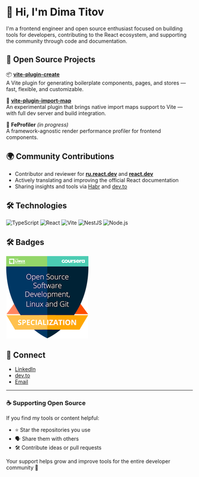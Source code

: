 # 👋 Hi, I'm Dima Titov

I'm a frontend engineer and open source enthusiast focused on building tools for developers, contributing to the React ecosystem, and supporting the community through code and documentation.

## 🚀 Open Source Projects

📦 [**vite-plugin-create**](https://github.com/dimatitov/vite-plugin-create)  
A Vite plugin for generating boilerplate components, pages, and stores — fast, flexible, and customizable.

🧩 [**vite-plugin-import-map**](https://github.com/dimatitov/vite-plugin-import-map)  
An experimental plugin that brings native import maps support to Vite — with full dev server and build integration.

🧪 **FeProfiler** *(in progress)*  
A framework-agnostic render performance profiler for frontend components.

## 🌍 Community Contributions

- Contributor and reviewer for [**ru.react.dev**](https://github.com/reactjs/ru.react.dev) and [**react.dev**](https://github.com/reactjs/react.dev)
- Actively translating and improving the official React documentation
- Sharing insights and tools via [Habr](https://habr.com/ru/users/dimatitov95/articles/) and [dev.to](https://dev.to/dimatitov)

## 🛠️ Technologies

![TypeScript](https://img.shields.io/badge/-TypeScript-3178C6?style=for-the-badge&logo=typescript&logoColor=white)
![React](https://img.shields.io/badge/-React-61DAFB?style=for-the-badge&logo=react&logoColor=black)
![Vite](https://img.shields.io/badge/-Vite-646CFF?style=for-the-badge&logo=vite&logoColor=white)
![NestJS](https://img.shields.io/badge/-NestJS-E0234E?style=for-the-badge&logo=nestjs&logoColor=white)
![Node.js](https://img.shields.io/badge/-Node.js-339933?style=for-the-badge&logo=nodedotjs&logoColor=white)

## 🛠️ Badges

![Open Source Software Development](./assets/OSS.png)

## 💬 Connect

- [LinkedIn](https://www.linkedin.com/in/dmitrii-titov-844148204)
- [dev.to](https://dev.to/dimatitov)
- [Email](mailto:titovdima95@gmail.com)

---

### ☕ Supporting Open Source

If you find my tools or content helpful:

- ⭐ Star the repositories you use
- 🗣️ Share them with others
- 🛠️ Contribute ideas or pull requests

Your support helps grow and improve tools for the entire developer community 🙌

